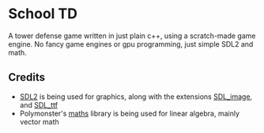 # School TD

A tower defense game written in just plain c++, using a scratch-made game engine. No fancy game engines or gpu programming, just simple SDL2 and math.

## Credits

- [SDL2](https://github.com/libsdl-org/SDL) is being used for graphics, along with the extensions [SDL_image](https://github.com/libsdl-org/SDL_image), and [SDL_ttf](https://github.com/libsdl-org/SDL_ttf)
- Polymonster's [maths](https://github.com/polymonster/maths) library is being used for linear algebra, mainly vector math